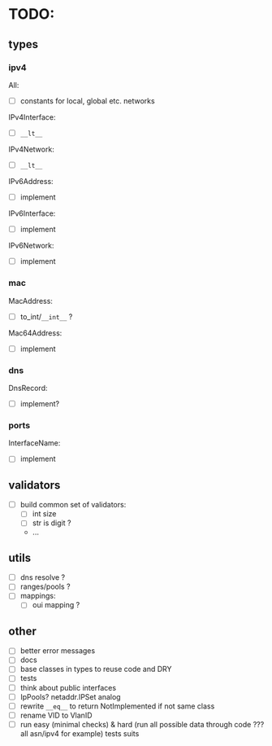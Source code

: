 # TODO:

## types

### ipv4

All:

- [ ] constants for local, global etc. networks

IPv4Interface:

- [ ] `__lt__`

IPv4Network:

- [ ] `__lt__`

IPv6Address:

- [ ] implement

IPv6Interface:

- [ ] implement

IPv6Network:

- [ ] implement

### mac

MacAddress:

- [ ] to_int/`__int__` ?

Mac64Address:

- [ ] implement

### dns

DnsRecord:

- [ ] implement?

### ports

InterfaceName:

- [ ] implement

## validators

- [ ] build common set of validators:
  - [ ] int size
  - [ ] str is digit ?
  - ...

## utils

- [ ] dns resolve ?
- [ ] ranges/pools ?
- [ ] mappings:
  - [ ] oui mapping ?

## other

- [ ] better error messages
- [ ] docs
- [ ] base classes in types to reuse code and DRY
- [ ] tests
- [ ] think about public interfaces
- [ ] IpPools? netaddr.IPSet analog
- [ ] rewrite `__eq__` to return NotImplemented if not same class
- [ ] rename VID to VlanID
- [ ] run easy (minimal checks) & hard (run all possible data through code ??? all asn/ipv4 for example) tests suits
